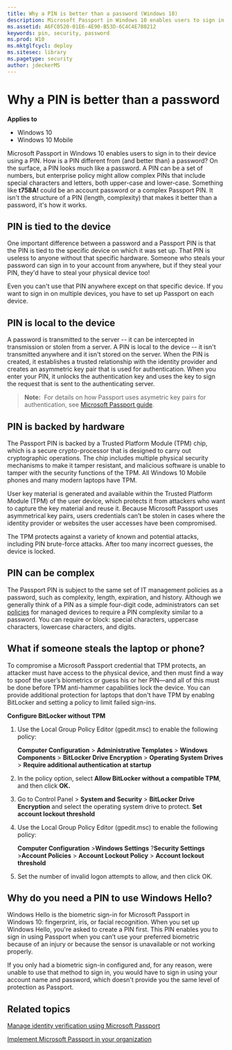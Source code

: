 ```yaml
---
title: Why a PIN is better than a password (Windows 10)
description: Microsoft Passport in Windows 10 enables users to sign in to their device using a PIN. How is a PIN different from (and better than) a password .
ms.assetid: A6FC0520-01E6-4E90-B53D-6C4C4E780212
keywords: pin, security, password
ms.prod: W10
ms.mktglfcycl: deploy
ms.sitesec: library
ms.pagetype: security
author: jdeckerMS
---
```


# Why a PIN is better than a password

**Applies to**
-   Windows 10
-   Windows 10 Mobile

Microsoft Passport in Windows 10 enables users to sign in to their device using a PIN. How is a PIN different from (and better than) a password?
On the surface, a PIN looks much like a password. A PIN can be a set of numbers, but enterprise policy might allow complex PINs that include special characters and letters, both upper-case and lower-case. Something like **t758A!** could be an account password or a complex Passport PIN. It isn't the structure of a PIN (length, complexity) that makes it better than a password, it's how it works.


## PIN is tied to the device
One important difference between a password and a Passport PIN is that the PIN is tied to the specific device on which it was set up. That PIN is useless to anyone without that specific hardware. Someone who steals your password can sign in to your account from anywhere, but if they steal your PIN, they'd have to steal your physical device too!

Even you can't use that PIN anywhere except on that specific device. If you want to sign in on multiple devices, you have to set up Passport on each device.

## PIN is local to the device

A password is transmitted to the server -- it can be intercepted in transmission or stolen from a server. A PIN is local to the device -- it isn't transmitted anywhere and it isn't stored on the server.
When the PIN is created, it establishes a trusted relationship with the identity provider and creates an asymmetric key pair that is used for authentication. When you enter your PIN, it unlocks the authentication key and uses the key to sign the request that is sent to the authenticating server.
> **Note:**  For details on how Passport uses asymetric key pairs for authentication, see [Microsoft Passport guide](http://go.microsoft.com/fwlink/p/?LinkId=691928).
 
## PIN is backed by hardware

The Passport PIN is backed by a Trusted Platform Module (TPM) chip, which is a secure crypto-processor that is designed to carry out cryptographic operations. The chip includes multiple physical security mechanisms to make it tamper resistant, and malicious software is unable to tamper with the security functions of the TPM. All Windows 10 Mobile phones and many modern laptops have TPM.

User key material is generated and available within the Trusted Platform Module (TPM) of the user device, which protects it from attackers who want to capture the key material and reuse it. Because Microsoft Passport uses asymmetrical key pairs, users credentials can’t be stolen in cases where the identity provider or websites the user accesses have been compromised.

The TPM protects against a variety of known and potential attacks, including PIN brute-force attacks. After too many incorrect guesses, the device is locked.

## PIN can be complex

The Passport PIN is subject to the same set of IT management policies as a password, such as complexity, length, expiration, and history. Although we generally think of a PIN as a simple four-digit code, administrators can set [policies](implement-microsoft-passport-in-your-organization.md) for managed devices to require a PIN complexity similar to a password. You can require or block: special characters, uppercase characters, lowercase characters, and digits.

## What if someone steals the laptop or phone?

To compromise a Microsoft Passport credential that TPM protects, an attacker must have access to the physical device, and then must find a way to spoof the user’s biometrics or guess his or her PIN—and all of this must be done before TPM anti-hammer capabilities lock the device.
You can provide additional protection for laptops that don't have TPM by enablng BitLocker and setting a policy to limit failed sign-ins.

**Configure BitLocker without TPM**
1.  Use the Local Group Policy Editor (gpedit.msc) to enable the following policy:

    **Computer Configuration** &gt; **Administrative Templates** &gt; **Windows Components** &gt; **BitLocker Drive Encryption** &gt; **Operating System Drives** &gt; **Require additional authentication at startup**
    
2.  In the policy option, select **Allow BitLocker without a compatible TPM**, and then click **OK.**
3.  Go to Control Panel &gt; **System and Security** &gt; **BitLocker Drive Encryption** and select the operating system drive to protect.
**Set account lockout threshold**
1.  Use the Local Group Policy Editor (gpedit.msc) to enable the following policy:

    **Computer Configuration** &gt;**Windows Settings** ?**Security Settings** &gt;**Account Policies** &gt; **Account Lockout Policy** &gt; **Account lockout threshold**
    
2.  Set the number of invalid logon attempts to allow, and then click OK.

## Why do you need a PIN to use Windows Hello?
Windows Hello is the biometric sign-in for Microsoft Passport in Windows 10: fingerprint, iris, or facial recognition. When you set up Windows Hello, you're asked to create a PIN first. This PIN enables you to sign in using Passport when you can’t use your preferred biometric because of an injury or because the sensor is unavailable or not working properly.

If you only had a biometric sign-in configured and, for any reason, were unable to use that method to sign in, you would have to sign in using your account name and password, which doesn't provide you the same level of protection as Passport.

## Related topics

[Manage identity verification using Microsoft Passport](manage-identity-verification-using-microsoft-passport.md)

[Implement Microsoft Passport in your organization](implement-microsoft-passport-in-your-organization.md)
 